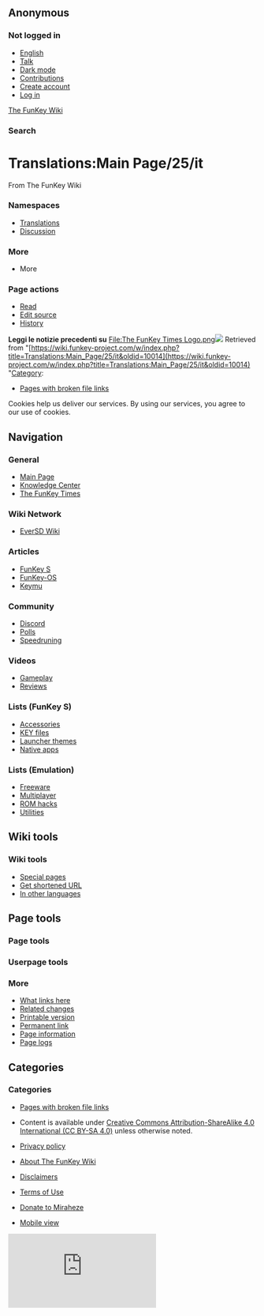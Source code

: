 ## Anonymous

### Not logged in

* [English](#)
* [Talk](/wiki/Special:MyTalk "Discussion about edits from this IP address [n]")
* [Dark mode](#)
* [Contributions](/wiki/Special:MyContributions "A list of edits made from this IP address [y]")
* [Create account](/w/index.php?title=Special:CreateAccount&returnto=Translations%3AMain+Page%2F25%2Fit "You are encouraged to create an account and log in; however, it is not mandatory")
* [Log in](/w/index.php?title=Special:UserLogin&returnto=Translations%3AMain+Page%2F25%2Fit "You are encouraged to log in; however, it is not mandatory [o]")

[The FunKey Wiki](/wiki/Main_Page)

### Search

# Translations:Main Page/25/it

From The FunKey Wiki

### Namespaces

* [Translations](/wiki/Translations:Main_Page/25/it)
* [Discussion](/w/index.php?title=Translations_talk:Main_Page/25/it&action=edit&redlink=1 "Discussion about the content page (page does not exist) [t]")

### More

* More

### Page actions

* [Read](/wiki/Translations:Main_Page/25/it)
* [Edit source](/w/index.php?title=Translations:Main_Page/25/it&action=edit "Edit this page [e]")
* [History](/w/index.php?title=Translations:Main_Page/25/it&action=history "Past revisions of this page [h]")

**Leggi le notizie precedenti su** [File:The FunKey Times Logo.png](/w/index.php?title=Special:Upload&wpDestFile=The_FunKey_Times_Logo.png "File:The FunKey Times Logo.png")![](https://wiki.funkey-project.com/wiki/Special:CentralAutoLogin/start?type=1x1) Retrieved from "[https://wiki.funkey-project.com/w/index.php?title=Translations:Main_Page/25/it&oldid=10014](https://wiki.funkey-project.com/w/index.php?title=Translations:Main_Page/25/it&oldid=10014) "[Category](/wiki/Special:Categories "Special:Categories"):

* [Pages with broken file links](/w/index.php?title=Category:Pages_with_broken_file_links&action=edit&redlink=1 "Category:Pages with broken file links (page does not exist)")

Cookies help us deliver our services. By using our services, you agree to our use of cookies.

## Navigation

### General

* [Main Page](/wiki/Main_Page)
* [Knowledge Center](/wiki/FunKey_Wiki_Knowledge_Center)
* [The FunKey Times](/wiki/The_FunKey_Times)

### Wiki Network

* [EverSD Wiki](https://eversd.miraheze.org/wiki/Main_Page)

### Articles

* [FunKey S](/wiki/FunKey_S)
* [FunKey-OS](/wiki/FunKey-OS)
* [Keymu](/wiki/Keymu)

### Community

* [Discord](/wiki/FunKey_Community_Discord_Server)
* [Polls](/wiki/FunKey_Community_Poll)
* [Speedruning](/wiki/FunKey_Speedrun_Leaderboards)

### Videos

* [Gameplay](/wiki/List_of_games_with_FunKey_S_gameplay_footage)
* [Reviews](/wiki/The_FunKey_Times#Media_Reviews)

### Lists (FunKey S)

* [Accessories](/wiki/List_of_FunKey_S_compatible_keychain_accessories)
* [KEY files](/wiki/List_of_pre-configured_KEY_files)
* [Launcher themes](/wiki/List_of_third-party_launcher_themes)
* [Native apps](/wiki/List_of_third-party_OPK_applications)

### Lists (Emulation)

* [Freeware](/wiki/List_of_emulatable_games_(freeware))
* [Multiplayer](/wiki/List_of_games_with_hotseat_multiplayer)
* [ROM hacks](/wiki/List_of_recommended_ROM_hacks)
* [Utilities](/wiki/List_of_emulatable_utilities)

## Wiki tools

### Wiki tools

* [Special pages](/wiki/Special:SpecialPages "A list of all special pages [q]")
* [Get shortened URL](/w/index.php?title=Special:UrlShortener&url=https%3A%2F%2Fwiki.funkey-project.com%2Fwiki%2FTranslations%3AMain_Page%2F25%2Fit)
* [In other languages](/w/index.php?title=Special:Translations&message=Translations%3AMain_Page%2F25)

## Page tools

### Page tools

### Userpage tools

### More

* [What links here](/wiki/Special:WhatLinksHere/Translations:Main_Page/25/it "A list of all wiki pages that link here [j]")
* [Related changes](/wiki/Special:RecentChangesLinked/Translations:Main_Page/25/it "Recent changes in pages linked from this page [k]")
* [Printable version](javascript:print(); "Printable version of this page [p]")
* [Permanent link](/w/index.php?title=Translations:Main_Page/25/it&oldid=10014 "Permanent link to this revision of the page")
* [Page information](/w/index.php?title=Translations:Main_Page/25/it&action=info "More information about this page")
* [Page logs](/w/index.php?title=Special:Log&page=Translations%3AMain+Page%2F25%2Fit)

## Categories

### Categories

* [Pages with broken file links](/w/index.php?title=Category:Pages_with_broken_file_links&action=edit&redlink=1 "Category:Pages with broken file links (page does not exist)")

* Content is available under [Creative Commons Attribution-ShareAlike 4.0 International (CC BY-SA 4.0)](https://creativecommons.org/licenses/by-sa/4.0/) unless otherwise noted.

* [Privacy policy](https://meta.miraheze.org/wiki/Privacy_Policy "m:Privacy Policy")
* [About The FunKey Wiki](/wiki/The_FunKey_Wiki:About "The FunKey Wiki:About")
* [Disclaimers](/wiki/The_FunKey_Wiki:General_disclaimer "The FunKey Wiki:General disclaimer")
* [Terms of Use](https://meta.miraheze.org/wiki/Terms_of_Use "m:Terms of Use")
* [Donate to Miraheze](https://meta.miraheze.org/wiki/Special:MyLanguage/Donate "m:Special:MyLanguage/Donate")
* [Mobile view](https://wiki.funkey-project.com/w/index.php?title=Translations:Main_Page/25/it&mobileaction=toggle_view_mobile)

![](https://matomo.miraheze.org/matomo.php?idsite=6355&rec=1&action_name=Translations:Main_Page/25/it)
